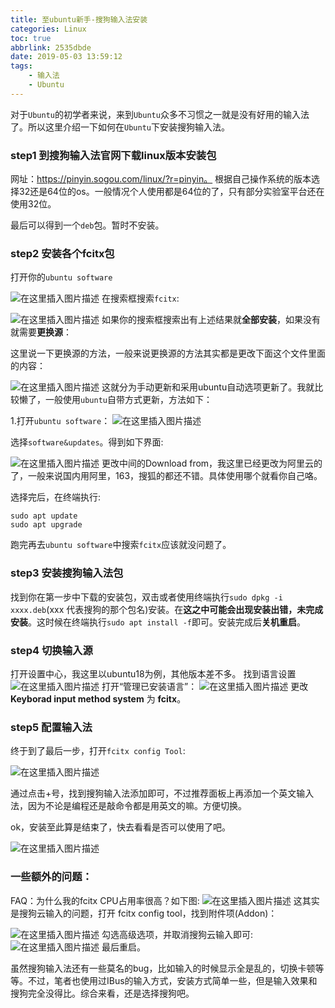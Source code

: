 ```yaml
---
title: 至ubuntu新手-搜狗输入法安装
categories: Linux
toc: true
abbrlink: 2535dbde
date: 2019-05-03 13:59:12
tags:
	- 输入法
	- Ubuntu
---
```



对于`Ubuntu`的初学者来说，来到`Ubuntu`众多不习惯之一就是没有好用的输入法了。所以这里介绍一下如何在`Ubuntu`下安装搜狗输入法。

### step1 到搜狗输入法官网下载linux版本安装包

网址：https://pinyin.sogou.com/linux/?r=pinyin。
根据自己操作系统的版本选择32还是64位的os。一般情况个人使用都是64位的了，只有部分实验室平台还在使用32位。

最后可以得到一个`deb`包。暂时不安装。
<!-- more -->
### step2 安装各个fcitx包

打开你的`ubuntu software`

![在这里插入图片描述](https://pic.superbed.cn/item/5cfbaea9451253d178d964c7.png)
在搜索框搜索`fcitx`:

![在这里插入图片描述](https://pic1.superbed.cn/item/5cfbaeab451253d178d96512.png)
如果你的搜索框搜索出有上述结果就**全部安装**，如果没有就需要**更换源**：

这里说一下更换源的方法，一般来说更换源的方法其实都是更改下面这个文件里面的内容：

![在这里插入图片描述](https://pic.superbed.cn/item/5cfbaeac451253d178d9654c.png)
这就分为手动更新和采用ubuntu自动选项更新了。我就比较懒了，一般使用`ubuntu`自带方式更新，方法如下：

1.打开`ubuntu software`：
![在这里插入图片描述](https://pic.superbed.cn/item/5cfbaeae451253d178d96586.png)

选择`software&updates`。得到如下界面:

![在这里插入图片描述](https://pic1.superbed.cn/item/5cfbaeb5451253d178d96651.png)
更改中间的Download from，我这里已经更改为阿里云的了，一般来说国内用阿里，163，搜狐的都还不错。具体使用哪个就看你自己咯。

选择完后，在终端执行:

```
sudo apt update
sudo apt upgrade
```

跑完再去`ubuntu software`中搜索`fcitx`应该就没问题了。

### step3 安装搜狗输入法包

找到你在第一步中下载的安装包，双击或者使用终端执行`sudo dpkg -i xxxx.deb`(xxx 代表搜狗的那个包名)安装。在**这之中可能会出现安装出错，未完成安装**。这时候在终端执行`sudo apt install -f`即可。安装完成后**关机重启**。

### step4 切换输入源
打开设置中心，我这里以ubuntu18为例，其他版本差不多。
找到语言设置
![在这里插入图片描述](https://pic.superbed.cn/item/5cfbaeb6451253d178d96683.png)
打开“管理已安装语言”：
![在这里插入图片描述](https://pic3.superbed.cn/item/5cfbaeb8451253d178d966b9.png)
更改**Keyborad input method system** 为 **fcitx**。

### step5 配置输入法

终于到了最后一步，打开`fcitx config Tool`:

![在这里插入图片描述](https://pic.superbed.cn/item/5cfbb467451253d178d9aeba.png)

通过点击+号，找到搜狗输入法添加即可，不过推荐面板上再添加一个英文输入法，因为不论是编程还是敲命令都是用英文的嘛。方便切换。

ok，安装至此算是结束了，快去看看是否可以使用了吧。

![在这里插入图片描述](https://pic.superbed.cn/item/5cfbb469451253d178d9aef6.png)

### 一些额外的问题：
FAQ：为什么我的fcitx CPU占用率很高？如下图:
![在这里插入图片描述](https://pic.superbed.cn/item/5cfbb46b451253d178d9af40.png)
这其实是搜狗云输入的问题，打开 fcitx config tool，找到附件项(Addon)：

![在这里插入图片描述](https://pic.superbed.cn/item/5cfbb46c451253d178d9af75.png)
勾选高级选项，并取消搜狗云输入即可:
![在这里插入图片描述](https://pic.superbed.cn/item/5cfbb46e451253d178d9afa9.png)
最后重启。

虽然搜狗输入法还有一些莫名的bug，比如输入的时候显示全是乱的，切换卡顿等等。不过，笔者也使用过IBus的输入方式，安装方式简单一些，但是输入效果和搜狗完全没得比。综合来看，还是选择搜狗吧。


